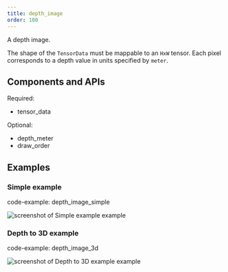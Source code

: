 ```yaml
---
title: depth_image
order: 100
---
```


A depth image.

The shape of the `TensorData` must be mappable to an `HxW` tensor.
Each pixel corresponds to a depth value in units specified by `meter`.

## Components and APIs

Required:
* tensor_data

Optional:
* depth_meter
* draw_order

## Examples

### Simple example

code-example: depth_image_simple

<picture>
  <source media="(max-width: 480px)" srcset="https://static.rerun.io/depth_image_simple/9598554977873ace2577bddd79184ac120ceb0b0/480w.png">
  <source media="(max-width: 768px)" srcset="https://static.rerun.io/depth_image_simple/9598554977873ace2577bddd79184ac120ceb0b0/768w.png">
  <source media="(max-width: 1024px)" srcset="https://static.rerun.io/depth_image_simple/9598554977873ace2577bddd79184ac120ceb0b0/1024w.png">
  <source media="(max-width: 1200px)" srcset="https://static.rerun.io/depth_image_simple/9598554977873ace2577bddd79184ac120ceb0b0/1200w.png">
  <img src="https://static.rerun.io/depth_image_simple/9598554977873ace2577bddd79184ac120ceb0b0/full.png" alt="screenshot of Simple example example">
</picture>

### Depth to 3D example

code-example: depth_image_3d

<picture>
  <source media="(max-width: 480px)" srcset="https://static.rerun.io/depth_image_3d/f78674bdae0eb25786c6173307693c5338f38b87/480w.png">
  <source media="(max-width: 768px)" srcset="https://static.rerun.io/depth_image_3d/f78674bdae0eb25786c6173307693c5338f38b87/768w.png">
  <source media="(max-width: 1024px)" srcset="https://static.rerun.io/depth_image_3d/f78674bdae0eb25786c6173307693c5338f38b87/1024w.png">
  <source media="(max-width: 1200px)" srcset="https://static.rerun.io/depth_image_3d/f78674bdae0eb25786c6173307693c5338f38b87/1200w.png">
  <img src="https://static.rerun.io/depth_image_3d/f78674bdae0eb25786c6173307693c5338f38b87/full.png" alt="screenshot of Depth to 3D example example">
</picture>

